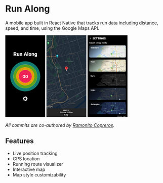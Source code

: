 # Run Along

A mobile app built in React Native that tracks run data including distance, speed, and time, using the Google Maps API. 

<div display="flex">
  <img src="https://github.com/Farhan-Nazeer/RunAlong/blob/main/assets/home.png" alt="Home Page" height="25%" width="25%">
  <img src="https://github.com/Farhan-Nazeer/RunAlong/blob/main/assets/map_interface.png" alt="Map Interface" height="25%" width="25%">
  <img src="https://github.com/Farhan-Nazeer/RunAlong/blob/main/assets/settings.png" alt="Settings Page" height="25%" width="25%">
</div>

*All commits are co-authored by [Ramonito Copreros](https://github.com/RCopJr "Ramonito Copreros").* 
## Features
* Live position tracking
* GPS location
* Running route visualizer
* Interactive map
* Map style customizability 
